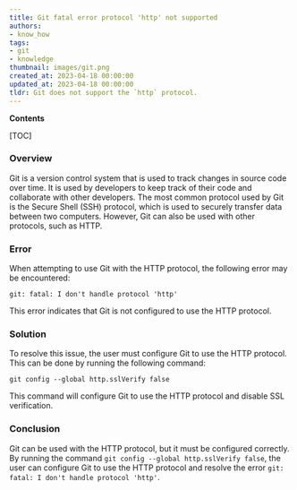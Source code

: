 ```yaml
---
title: Git fatal error protocol 'http' not supported
authors:
- know_how
tags:
- git
- knowledge
thumbnail: images/git.png
created_at: 2023-04-18 00:00:00
updated_at: 2023-04-18 00:00:00
tldr: Git does not support the `http` protocol.
---
```


**Contents**

[TOC]

### Overview
Git is a version control system that is used to track changes in source code over time. It is used by developers to keep track of their code and collaborate with other developers. The most common protocol used by Git is the Secure Shell (SSH) protocol, which is used to securely transfer data between two computers. However, Git can also be used with other protocols, such as HTTP.

### Error
When attempting to use Git with the HTTP protocol, the following error may be encountered:

`git: fatal: I don't handle protocol 'http'`

This error indicates that Git is not configured to use the HTTP protocol.

### Solution
To resolve this issue, the user must configure Git to use the HTTP protocol. This can be done by running the following command:

`git config --global http.sslVerify false`

This command will configure Git to use the HTTP protocol and disable SSL verification.

### Conclusion
Git can be used with the HTTP protocol, but it must be configured correctly. By running the command `git config --global http.sslVerify false`, the user can configure Git to use the HTTP protocol and resolve the error `git: fatal: I don't handle protocol 'http'`.
